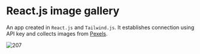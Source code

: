 # React.js image gallery

An app created in `React.js` and `Tailwind.js`. It establishes connection using API key and collects images from [Pexels](https://www.pexels.com/pl-pl/).



![207](https://github.com/Martinson1252/React.js_Image_Gallery/assets/39278140/ce89c62b-dc95-4e8d-9621-8a1bb007c7a5)
